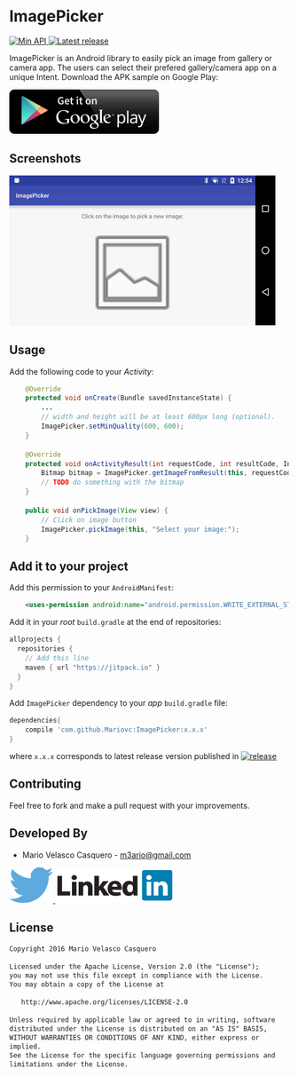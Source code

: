 ImagePicker
===========

<a href="https://android-arsenal.com/api?level=14">
  <img alt="Min API" src="https://img.shields.io/badge/API-14%2B-orange.svg?style=flat" />
</a>
<a href="https://github.com/Mariovc/ImagePicker/releases/latest">
  <img alt="Latest release" src="https://img.shields.io/github/release/Mariovc/ImagePicker.svg" />
</a>

ImagePicker is an Android library to easily pick an image from gallery or camera app. The users can select their prefered gallery/camera app on a unique Intent. 
Download the APK sample on Google Play:

<a href="https://play.google.com/store/apps/details?id=com.mvc.imagepicker">
  <img alt="Add me to Linkedin" src="./art/GooglePlay.png" />
</a>


Screenshots
-----------

![Sample screenshot][2]


Usage
-----

Add the following code to your *Activity*:

```java
    @Override
    protected void onCreate(Bundle savedInstanceState) {
        ...
        // width and height will be at least 600px long (optional).
        ImagePicker.setMinQuality(600, 600);
    }

    @Override
    protected void onActivityResult(int requestCode, int resultCode, Intent data) {
        Bitmap bitmap = ImagePicker.getImageFromResult(this, requestCode, resultCode, data);
        // TODO do something with the bitmap
    }

    public void onPickImage(View view) {
        // Click on image button
        ImagePicker.pickImage(this, "Select your image:");
    }
```


Add it to your project
----------------------

Add this permission to your ``AndroidManifest``:

```xml
    <uses-permission android:name="android.permission.WRITE_EXTERNAL_STORAGE"/>
```

Add it in your *root* ``build.gradle`` at the end of repositories:

```groovy
allprojects {
  repositories {
    // Add this line
    maven { url "https://jitpack.io" }
  }
}
```

Add ``ImagePicker`` dependency to your *app* ``build.gradle`` file:

```groovy
dependencies{
    compile 'com.github.Mariovc:ImagePicker:x.x.x'
}
```

where `x.x.x` corresponds to latest release version published in [ ![release](https://img.shields.io/github/release/Mariovc/ImagePicker.svg) ](https://github.com/Mariovc/ImagePicker/releases/latest)


Contributing
--------------------------

Feel free to fork and make a pull request with your improvements.


Developed By
------------

* Mario Velasco Casquero - <m3ario@gmail.com>

<a href="https://twitter.com/MVelascoC">
  <img alt="Follow me on Twitter" src="./art/twitter.png" />
</a>
<a href="https://es.linkedin.com/in/mariovc">
  <img alt="Add me to Linkedin" src="./art/linkedin.png" />
</a>

License
-------

    Copyright 2016 Mario Velasco Casquero

    Licensed under the Apache License, Version 2.0 (the "License");
    you may not use this file except in compliance with the License.
    You may obtain a copy of the License at

       http://www.apache.org/licenses/LICENSE-2.0

    Unless required by applicable law or agreed to in writing, software
    distributed under the License is distributed on an "AS IS" BASIS,
    WITHOUT WARRANTIES OR CONDITIONS OF ANY KIND, either express or implied.
    See the License for the specific language governing permissions and
    limitations under the License.

[1]: ./art/GooglePlay.png
[2]: ./art/ImagePickerSample.gif
